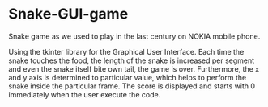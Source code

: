 # Snake-GUI-game
Snake game as we used to play in the last century on NOKIA mobile phone.
<p>Using the tkinter library for the Graphical User Interface. 
Each time the snake touches the food, the length of the snake is increased per segment and even the snake itself bite own tail, the game is over.
Furthermore, the x and y axis is determined to particular value, which helps to perform the snake inside the particular frame.
The score is displayed and starts with 0 immediately when the user execute the code.</p>
